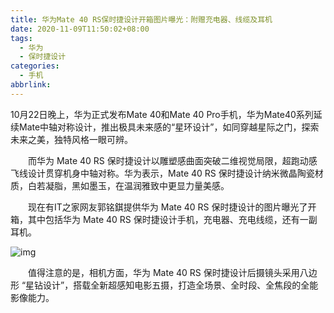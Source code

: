 ```yaml
---
title: 华为Mate 40 RS保时捷设计开箱图片曝光：附赠充电器、线缆及耳机
date: 2020-11-09T11:50:02+08:00
tags:
  - 华为
  - 保时捷设计
categories:
  - 手机
abbrlink:
---
```


10月22日晚上，华为正式发布Mate 40和Mate 40 Pro手机，华为Mate40系列延续Mate中轴对称设计，推出极具未来感的“星环设计”，如同穿越星际之门，探索未来之美，独特风格一眼可辨。

　　而华为 Mate 40 RS 保时捷设计以雕塑感曲面突破二维视觉局限，超跑动感飞线设计贯穿机身中轴对称。华为表示，Mate 40 RS 保时捷设计纳米微晶陶瓷材质，白若凝脂，黑如墨玉，在温润雅致中更显力量美感。

　　现在有IT之家网友郭铭錤提供华为 Mate 40 RS 保时捷设计的图片曝光了开箱，其中包括华为 Mate 40 RS 保时捷设计手机，充电器、充电线缆，还有一副耳机。

![img](https://cdn.jsdelivr.net/gh/yakeing/Documentation@main/Hexo/images/aab3-kcaeqzw9287956.jpg)

　　值得注意的是，相机方面，华为 Mate 40  RS 保时捷设计后摄镜头采用八边形 “星钻设计”，搭载全新超感知电影五摄，打造全场景、全时段、全焦段的全能影像能力。